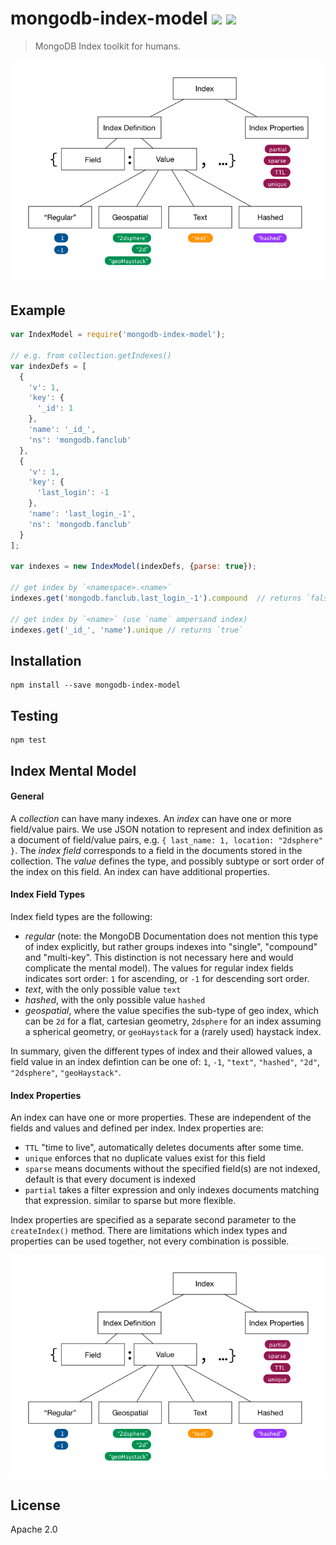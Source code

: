# mongodb-index-model [![][npm_img]][npm_url] [![][travis_img]][travis_url]

> MongoDB Index toolkit for humans.

![Index Mental Model Diagram](./img/index_mental_model.png)

## Example

```javascript
var IndexModel = require('mongodb-index-model');

// e.g. from collection.getIndexes()
var indexDefs = [
  {
    'v': 1,
    'key': {
      '_id': 1
    },
    'name': '_id_',
    'ns': 'mongodb.fanclub'
  },
  {
    'v': 1,
    'key': {
      'last_login': -1
    },
    'name': 'last_login_-1',
    'ns': 'mongodb.fanclub'
  }
];

var indexes = new IndexModel(indexDefs, {parse: true});

// get index by `<namespace>.<name>`
indexes.get('mongodb.fanclub.last_login_-1').compound  // returns `false`

// get index by `<name>` (use `name` ampersand index)
indexes.get('_id_', 'name').unique // returns `true`
```

## Installation

```
npm install --save mongodb-index-model
```

## Testing

```
npm test
```

## Index Mental Model

#### General

A _collection_ can have many indexes.
An _index_ can have one or more field/value pairs.
We use JSON notation to represent and index definition as a document of field/value pairs, e.g. `{ last_name: 1, location: "2dsphere" }`.
The _index field_ corresponds to a field in the documents stored in the collection.
The _value_ defines the type, and possibly subtype or sort order of the index on this field.
An index can have additional properties.


#### Index Field Types

Index field types are the following:

- _regular_ (note: the MongoDB Documentation does not mention this type of index explicitly, but rather groups indexes into "single", "compound" and "multi-key". This distinction is not necessary here and would complicate the mental model). The values for regular index fields indicates sort order: `1` for ascending, or `-1` for descending sort order.
- _text_, with the only possible value `text`
- _hashed_, with the only possible value `hashed`
- _geospatial_, where the value specifies the sub-type of geo index, which can be `2d` for a flat, cartesian geometry, `2dsphere` for an index assuming a spherical geometry, or `geoHaystack` for a (rarely used) haystack index.

In summary, given the different types of index and their allowed values, a field value in an index defintion can be one of: `1`, `-1`, `"text"`, `"hashed"`, `"2d"`, `"2dsphere"`, `"geoHaystack"`.


#### Index Properties

An index can have one or more properties. These are independent of the fields and values and defined per index. Index properties are:

- `TTL` "time to live", automatically deletes documents after some time.
- `unique` enforces that no duplicate values exist for this field
- `sparse` means documents without the specified field(s) are not indexed, default is that every document is indexed
- `partial` takes a filter expression and only indexes documents matching that expression. similar to sparse but more flexible.

Index properties are specified as a separate second parameter to the `createIndex()` method. There are limitations which index types and properties can be used together, not every combination is possible.

![Index Mental Model Diagram](./img/index_mental_model.png)

## License

Apache 2.0

[travis_img]: https://secure.travis-ci.org/mongodb-js/index-model.svg?branch=master
[travis_url]: https://travis-ci.org/mongodb-js/index-model
[npm_img]: https://img.shields.io/npm/v/mongodb-index-model.svg
[npm_url]: https://www.npmjs.org/package/mongodb-index-model
